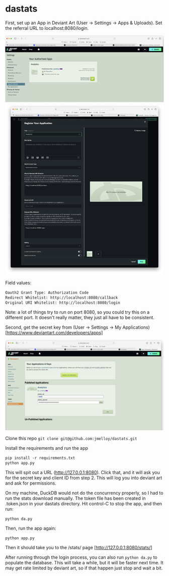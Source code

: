 # dastats

First, set up an App in Deviant Art (User -> Settings -> Apps & Uploads). Set the referral URL to localhost:8080/login.

![Authorized Application](screenshots/AuthorizedApps.png?raw=true)
![Application Setup](screenshots/ApplicationSetup.png?raw=true)

Field values:

```
Oauth2 Grant Type: Authorization Code
Redirect Whitelist: http://localhost:8080/callback
Original URI Whitelist: http://localhost:8080/login
```

Note: a lot of things try to run on port 8080, so you could try this on a different port. It doesn't really matter, they just all have to be consistent.

Second, get the secret key from (User -> Settings -> My Applications) [https://www.deviantart.com/developers/apps]

![Application Setup](screenshots/ClientSecret.png?raw=true)

Clone this repo `git clone git@github.com:jmelloy/dastats.git`

Install the requirements and run the app

```
pip install -r requirements.txt
python app.py
```

This will spit out a URL (http://127.0.0.1:8080). Click that, and it will ask you for the secret key and client ID from step 2. This will log you into deviant art and ask for permissions.

On my machine, DuckDB would not do the concurrency properly, so I had to run the stats download manually. The token file has been created in .token.json in your dastats directory.  Hit control-C to stop the app, and then run:
```
python da.py
```

Then, run the app again:

```
python app.py
```

Then it should take you to the /stats/ page [http://127.0.0.1:8080/stats/]

After running through the login process, you can also run `python da.py` to populate the database. This will take a while, but it will be faster next time.  It may get rate limited by deviant art, so if that happen just stop and wait a bit.
